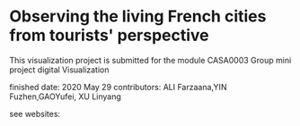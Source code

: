 # Observing the living French cities from tourists' perspective
This visualization project is submitted for the module CASA0003 Group mini project digital Visualization

finished date: 2020 May 29
contributors: ALI Farzaana,YIN Fuzhen,GAOYufei, XU Linyang 

see websites: 


